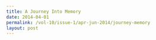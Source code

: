 ```yaml
---
title: A Journey Into Memory
date: 2014-04-01
permalink: /vol-10/issue-1/apr-jun-2014/journey-memory
layout: post
---
```

